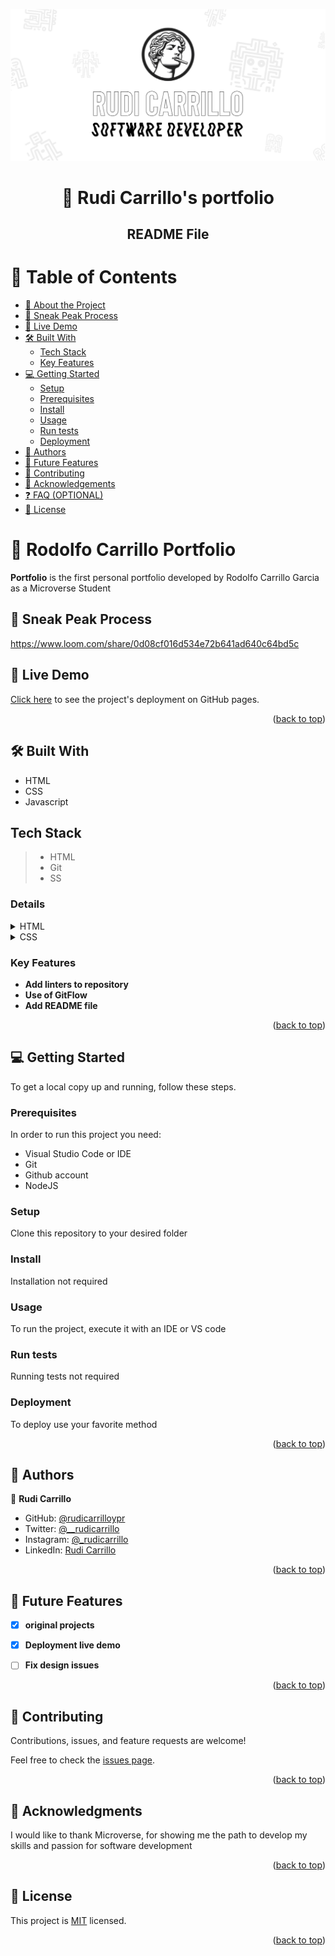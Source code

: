 <a name="readme-top"></a>

<div align="center">

   <img src="./assets/rc-softdev-banner-doodles-soft.png" alt="Rudi Carrillo logo" height="auto" />
  <br/>

 <h1><b>💼 Rudi Carrillo's portfolio</b></h1>
  <h2><b>README File</b></h2>
</div>

<!-- TABLE OF CONTENTS -->

# 📗 Table of Contents

- [📖 About the Project](#about-project)
- [👀 Sneak Peak Process](#sneak-peak)
 - [🚀 Live Demo](#live-demo)
  - [🛠 Built With](#built-with)
    - [Tech Stack](#tech-stack)
    - [Key Features](#key-features)
- [💻 Getting Started](#getting-started)
  - [Setup](#setup)
  - [Prerequisites](#prerequisites)
  - [Install](#install)
  - [Usage](#usage)
  - [Run tests](#run-tests)
  - [Deployment](#deployment)
- [👥 Authors](#authors)
- [🔭 Future Features](#future-features)
- [🤝 Contributing](#contributing)
- [🙏 Acknowledgements](#acknowledgements)
- [❓ FAQ (OPTIONAL)](#faq)
- [📝 License](#license)


# 📖 Rodolfo Carrillo Portfolio <a name="about-project"></a>



**Portfolio** is the first personal portfolio developed by Rodolfo Carrillo Garcia as a Microverse Student

## 👀  Sneak Peak Process <a name="sneak-peak"></a>
https://www.loom.com/share/0d08cf016d534e72b641ad640c64bd5c

## 🚀 Live Demo <a name="live-demo"></a>

[Click here](https://rudicarrilloypr.github.io/portfolio/main.html) to see the project's deployment on GitHub pages.

<p align="right">(<a href="#readme-top">back to top</a>)</p>

## 🛠 Built With <a name="built-with"></a>

- HTML 
- CSS
- Javascript

## Tech Stack <a name="tech-stack"></a>

> - HTML
> - Git
> - SS

### Details
<details>
  <summary>HTML</summary>
  <ul>
    <li><a href="https://developer.mozilla.org/es/docs/Web/HTML">Definition</a></li>
  </ul>
</details>

<details>
  <summary>CSS</summary>
  <ul>
    <li><a href="https://es.wikipedia.org/wiki/CSS">Definition</a></li>
  </ul>
</details>



### Key Features <a name="key-features"></a>

- **Add linters to repository**
- **Use of GitFlow**
- **Add README file**


<p align="right">(<a href="#readme-top">back to top</a>)</p>



## 💻 Getting Started <a name="getting-started"></a>


To get a local copy up and running, follow these steps.

### Prerequisites

In order to run this project you need:
- Visual Studio Code or IDE
- Git
- Github account
- NodeJS


### Setup

Clone this repository to your desired folder


### Install

Installation not required


### Usage

To run the project, execute it with an IDE or VS code


### Run tests

Running tests not required


### Deployment

To deploy use your favorite method

<p align="right">(<a href="#readme-top">back to top</a>)</p>

## 👥 Authors <a name="authors"></a>

👤 **Rudi Carrillo**

- GitHub: [@rudicarrilloypr](https://github.com/rudicarrilloypr)
- Twitter: [@__rudicarrillo](https://twitter.com/__rudicarrillo)
- Instagram: [@_rudicarrillo](https://www.instagram.com/_rudicarrillo/)
- LinkedIn: [Rudi Carrillo](https://www.linkedin.com/in/rudi-carrillo/)

<p align="right">(<a href="#readme-top">back to top</a>)</p>


## 🔭 Future Features <a name="future-features"></a>

- [x] **original projects**
- [x] **Deployment live demo**
- [ ] **Fix design issues**


<p align="right">(<a href="#readme-top">back to top</a>)</p>


## 🤝 Contributing <a name="contributing"></a>

Contributions, issues, and feature requests are welcome!

Feel free to check the [issues page](../../issues/).

<p align="right">(<a href="#readme-top">back to top</a>)</p>

## 🙏 Acknowledgments <a name="acknowledgements"></a>



I would like to thank Microverse, for showing me the path to develop my skills and passion for software development

<p align="right">(<a href="#readme-top">back to top</a>)</p>


## 📝 License <a name="license"></a>

This project is [MIT](./LICENSE) licensed.


<p align="right">(<a href="#readme-top">back to top</a>)</p>
